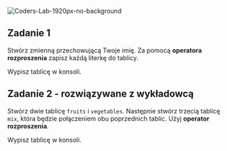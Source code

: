 ![Coders-Lab-1920px-no-background](https://user-images.githubusercontent.com/30623667/104709387-2b7ac180-571f-11eb-9b94-517aa6d501c9.png)



## Zadanie 1




Stwórz zmienną przechowującą Twoje imię. Za pomocą **operatora rozproszenia** zapisz każdą literkę do tablicy.

Wypisz tablicę w konsoli.


## Zadanie 2 - rozwiązywane z wykładowcą




Stwórz dwie tablicę ```fruits``` i ```vegetables```. Następnie stwórz trzecią tablicę ```mix```, która będzie połączeniem obu poprzednich tablic. Użyj **operator rozproszenia**. 

Wypisz tablicę w konsoli.
